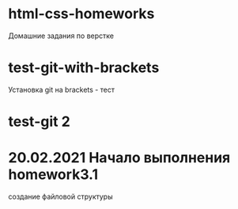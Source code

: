 # html-css-homeworks
Домашние задания по верстке

# test-git-with-brackets
Установка git на brackets - тест

# test-git 2

# 20.02.2021 Начало выполнения homework3.1
создание файловой структуры
